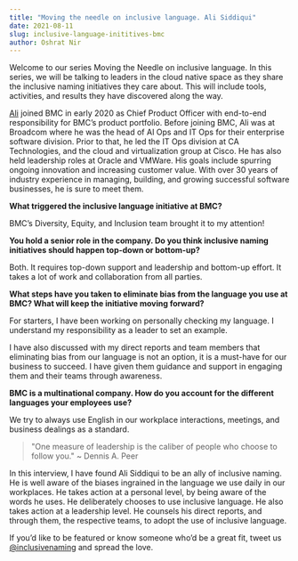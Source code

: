 ```yaml
---
title: "Moving the needle on inclusive language. Ali Siddiqui"
date: 2021-08-11
slug: inclusive-language-inititives-bmc
author: Oshrat Nir
---
```


Welcome to our series Moving the Needle on inclusive language. In this series, we will be talking to leaders in the cloud native space as they share the inclusive naming initiatives they care about. This will include tools, activities, and results they have discovered along the way.
 
[Ali](https://www.linkedin.com/in/ali-siddiqui-4bb3921/) joined BMC in early 2020 as Chief Product Officer with end-to-end responsibility for BMC’s product portfolio. Before joining BMC, Ali was at Broadcom where he was the head of AI Ops and IT Ops for their enterprise software division. Prior to that, he led the IT Ops division at CA Technologies, and the cloud and virtualization group at Cisco. He has also held leadership roles at Oracle and VMWare. His goals include spurring ongoing innovation and increasing customer value. With over 30 years of industry experience in managing, building, and growing successful software businesses, he is sure to meet them. 
 
**What triggered the inclusive language initiative at BMC?**

BMC’s Diversity, Equity, and Inclusion team brought it to my attention!

**You hold a senior role in the company. Do you think inclusive naming initiatives should happen top-down or bottom-up?**

Both. It requires top-down support and leadership and bottom-up effort. It takes a lot of work and collaboration from all parties.

**What steps have you taken to eliminate bias from the language you use at BMC? What will keep the initiative moving forward?**

For starters, I have been working on personally checking my language. I understand my responsibility as a leader to set an example.

I have also discussed with my direct reports and team members that eliminating bias from our language is not an option, it is a must-have for our business to succeed. I have given them guidance and support in engaging them and their teams through awareness.

**BMC is a multinational company. How do you account for the different languages your employees use?**

We try to always use English in our workplace interactions, meetings, and business dealings as a standard.

> "One measure of leadership is the caliber of people who choose to follow you."  ~ Dennis A. Peer

In this interview, I have found Ali Siddiqui to be an ally of inclusive naming. He is well aware of the biases ingrained in the language we use daily in our workplaces. He takes action at a personal level, by being aware of the words he uses. He deliberately chooses to use inclusive language. He also takes action at a leadership level. He counsels his direct reports, and through them, the respective teams, to adopt the use of inclusive language.

If you’d like to be featured or know someone who’d be a great fit, tweet us [@inclusivenaming](https://twitter.com/inclusivenaming) and spread the love.
